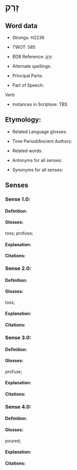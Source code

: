# זָרַק

<!-- Status: S2="NeedsEdits" -->
<!-- Lexica used for edits:   -->

## Word data

* Strongs: H2236

* TWOT: 585

* BDB Reference: [זָרַק](rc://en/bdb/dict/g.co.aa)

* Alternate spellings:

* Principal Parts:

* Part of Speech:

Verb

* Instances in Scripture: TBS

## Etymology:

* Related Language glosses:

* Time Period/Ancient Authors:

* Related words:

* Antonyms for all senses:

* Synonyms for all senses:

## Senses

### Sense 1.0:

#### Definition:

#### Glosses:

toss; profuse; 

#### Explanation:

#### Citations:



### Sense 2.0:

#### Definition:

#### Glosses:

toss; 

#### Explanation:

#### Citations:



### Sense 3.0:

#### Definition:

#### Glosses:

profuse; 

#### Explanation:

#### Citations:



### Sense 4.0:

#### Definition:

#### Glosses:

poured; 

#### Explanation:

#### Citations:



